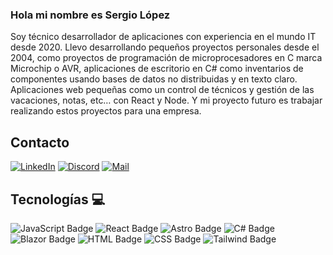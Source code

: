 ### Hola mi nombre es Sergio López

Soy técnico desarrollador de aplicaciones con experiencia en el mundo IT desde 2020. Llevo desarrollando pequeños proyectos personales desde el 2004, como proyectos de programación de microprocesadores en C marca Microchip o AVR, aplicaciones de escritorio en C# como inventarios de componentes usando bases de datos no distribuidas y en texto claro. Aplicaciones web pequeñas como un control de técnicos y gestión de las vacaciones, notas, etc… con React y Node. Y mi proyecto futuro es trabajar realizando estos proyectos para una empresa.

## Contacto

[![LinkedIn](https://cdn-icons-png.flaticon.com/24/2504/2504923.png)](https://www.linkedin.com/in/sllobo/)
[![Discord]( https://cdn-icons-png.flaticon.com/24/2111/2111370.png)](https://discord.com/users/661138509226049536)
[![Mail]( https://cdn-icons-png.flaticon.com/24/726/726623.png)](mailto:info@sergiolopezlobo.es)

## Tecnologías 💻

![JavaScript Badge](https://img.shields.io/badge/JavaScript-White?style=flat&logo=javascript&logoColor=F7DF1E&logoSize=16&color=2e2e2e)
![React Badge](https://img.shields.io/badge/React-White?style=flat&logo=react&logoColor=61DAFB&logoSize=16&color=2e2e2e)
![Astro Badge](https://img.shields.io/badge/Astro-White?style=flat&logo=astro&logoColor=BC52EE&logoSize=16&color=2e2e2e)
![C# Badge](https://img.shields.io/badge/CSharp-White?style=flat&logo=csharp&logoColor=512BD4&logoSize=16&color=2e2e2e)
![Blazor Badge](https://img.shields.io/badge/Blazor-White?style=flat&logo=blazor&logoColor=512BD4&logoSize=16&color=2e2e2e)
![HTML Badge](https://img.shields.io/badge/HTML-White?style=flat&logo=html5&logoColor=E34F26&logoSize=16&color=2e2e2e)
![CSS Badge](https://img.shields.io/badge/CSS-White?style=flat&logo=css3&logoColor=1572B6&logoSize=16&color=2e2e2e)
![Tailwind Badge](https://img.shields.io/badge/Tailwind-White?style=flat&logo=tailwindcss&logoColor=06B6D4&logoSize=16&color=2e2e2e)